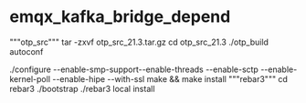 # emqx_kafka_bridge_depend
"""otp_src"""
tar -zxvf otp_src_21.3.tar.gz
cd otp_src_21.3
./otp_build autoconf

./configure --enable-smp-support--enable-threads --enable-sctp --enable-kernel-poll --enable-hipe --with-ssl
make && make install
"""rebar3"""
cd rebar3
./bootstrap
./rebar3 local install
